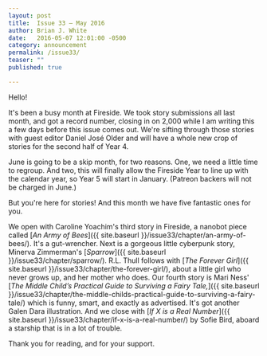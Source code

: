 ```yaml
---
layout: post
title:  Issue 33 — May 2016
author: Brian J. White
date:   2016-05-07 12:01:00 -0500
category: announcement
permalink: /issue33/
teaser: ""
published: true

---
```


Hello!

It's been a busy month at Fireside. We took story submissions all last month, and got a record number, closing in on 2,000 while I am writing this a few days before this issue comes out.
We're sifting through those stories with guest editor Daniel José Older and will have a whole new crop of stories for the second half of Year 4.

June is going to be a skip month, for two reasons. One, we need a little time to regroup. And two, this will finally allow the Fireside Year to line up with the calendar year, so Year 5 will start in January. (Patreon backers will not be charged in June.)

But you're here for stories! And this month we have five fantastic ones for you.

We open with Caroline Yoachim's third story in Fireside, a nanobot piece called [*An Army of Bees*]({{ site.baseurl }}/issue33/chapter/an-army-of-bees/). It's a gut-wrencher. Next is a gorgeous little cyberpunk story, Minerva Zimmerman's [*Sparrow*]({{ site.baseurl }}/issue33/chapter/sparrow/). R.L. Thull follows with [*The Forever Girl*]({{ site.baseurl }}/issue33/chapter/the-forever-girl/), about a little girl who never grows up, and her mother who does. Our fourth story is Mari Ness' [*The Middle Child’s Practical Guide to Surviving a Fairy Tale,*]({{ site.baseurl }}/issue33/chapter/the-middle-childs-practical-guide-to-surviving-a-fairy-tale/) which is funny, smart, and exactly as advertised. It's got another  Galen Dara illustration. And we close with [*If X is a Real Number*]({{ site.baseurl }}/issue33/chapter/if-x-is-a-real-number/) by Sofie Bird, aboard a starship that is in a lot of trouble.

Thank you for reading, and for your support.
